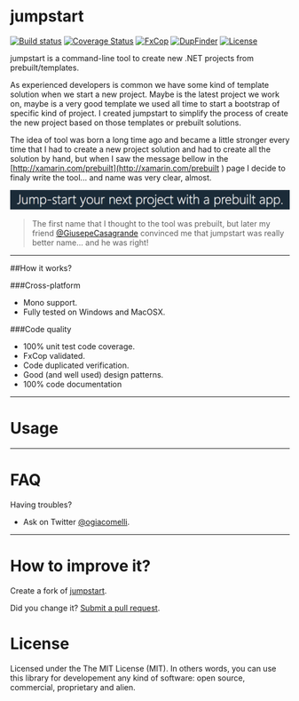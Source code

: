 jumpstart
===========

[![Build status](https://ci.appveyor.com/api/projects/status/00v2mfh13jolfyhd?svg=true)](https://ci.appveyor.com/project/giacomelli/jumpstart)
[![Coverage Status](https://coveralls.io/repos/giacomelli/jumpstart/badge.svg?branch=master&service=github)](https://coveralls.io/github/giacomelli/jumpstart?branch=master)
[![FxCop](http://badgessharp.apphb.com/badges/giacomelli/jumpstart/FxCop)](https://ci.appveyor.com/project/giacomelli/jumpstart/build/artifacts)
[![DupFinder](http://badgessharp.apphb.com/badges/giacomelli/jumpstart/DupFinder)](https://ci.appveyor.com/project/giacomelli/jumpstart/build/artifacts)
[![License](http://img.shields.io/:license-MIT-blue.svg)](https://raw.githubusercontent.com/giacomelli/jumpstart/master/LICENSE)

jumpstart is a command-line tool to create new .NET projects from prebuilt/templates.

As experienced developers is common we have some kind of template solution when we start a new project. Maybe is the latest project we work on, maybe is a very good template we used all time to start a bootstrap of specific kind of project. I created jumpstart to simplify the process of create the new project based on those templates or prebuilt solutions.

The idea of tool was born a long time ago and became a little stronger every time that I had to create a new project solution and had to create all the solution by hand, but when I saw the message bellow in the [http://xamarin.com/prebuilt](http://xamarin.com/prebuilt ) page I decide to finaly write the tool... and name was very clear, almost.

![](docs/images/Xamarin-jumpstart-message.png)

> The first name that I thought to the tool was prebuilt, but later my friend [@GiusepeCasagrande](https://github.com/GiusepeCasagrande) convinced me that jumpstart was really better name... and he was right!

--------

##How it works?


      
###Cross-platform
- Mono support.
- Fully tested on Windows and MacOSX.

###Code quality
- 100% unit test code coverage.
- FxCop validated.
- Code duplicated verification.
- Good (and well used) design patterns.  
- 100% code documentation

--------

Usage
===


 
--------

FAQ
======

Having troubles? 

- Ask on Twitter [@ogiacomelli](http://twitter.com/ogiacomelli).
 
 --------

How to improve it?
======

Create a fork of [jumpstart](https://github.com/giacomelli/jumpstart/fork). 

Did you change it? [Submit a pull request](https://github.com/giacomelli/jumpstart/pull/new/master).


License
======
Licensed under the The MIT License (MIT).
In others words, you can use this library for developement any kind of software: open source, commercial, proprietary and alien.